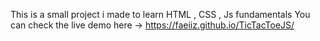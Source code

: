 This is a small project i made to learn HTML , CSS , Js fundamentals
You can check the live demo here -> https://faeiiz.github.io/TicTacToeJS/
